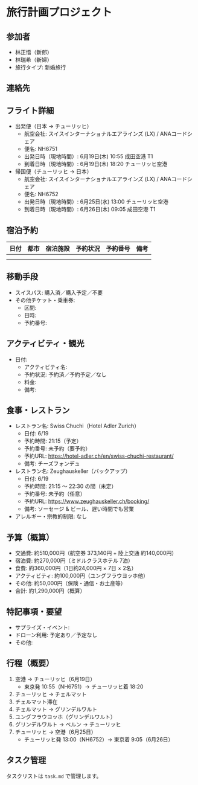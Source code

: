 # 旅行計画プロジェクト

## 参加者
- 林正悟（新郎）
- 林瑞希（新婦）
- 旅行タイプ: 新婚旅行

## 連絡先
<!-- 代表者のメールアドレス・電話番号等を追記 --> 

## フライト詳細
- 出発便（日本 → チューリッヒ）
  - 航空会社: スイスインターナショナルエアラインズ (LX) / ANAコードシェア
  - 便名: NH6751
  - 出発日時（現地時間）: 6月19日(木) 10:55 成田空港 T1
  - 到着日時（現地時間）: 6月19日(木) 18:20 チューリッヒ空港
- 帰国便（チューリッヒ → 日本）
  - 航空会社: スイスインターナショナルエアラインズ (LX) / ANAコードシェア
  - 便名: NH6752
  - 出発日時（現地時間）: 6月25日(水) 13:00 チューリッヒ空港
  - 到着日時（現地時間）: 6月26日(木) 09:05 成田空港 T1

## 宿泊予約
| 日付 | 都市 | 宿泊施設 | 予約状況 | 予約番号 | 備考 |
|------|------|----------|----------|----------|------|
|      |      |          |          |          |      |
|      |      |          |          |          |      |

## 移動手段
- スイスパス: 購入済／購入予定／不要
- その他チケット・乗車券:
  - 区間: 
  - 日時: 
  - 予約番号: 

## アクティビティ・観光
- 日付: 
  - アクティビティ名: 
  - 予約状況: 予約済／予約予定／なし
  - 料金: 
  - 備考: 

## 食事・レストラン
- レストラン名: Swiss Chuchi（Hotel Adler Zurich）
  - 日付: 6/19
  - 予約時間: 21:15（予定）
  - 予約番号: 未予約（要予約）
  - 予約URL: https://hotel-adler.ch/en/swiss-chuchi-restaurant/
  - 備考: チーズフォンデュ
- レストラン名: Zeughauskeller（バックアップ）
  - 日付: 6/19
  - 予約時間: 21:15 〜 22:30 の間（未定）
  - 予約番号: 未予約（任意）
  - 予約URL: https://www.zeughauskeller.ch/booking/
  - 備考: ソーセージ & ビール、遅い時間でも営業
- アレルギー・宗教的制限: なし

## 予算（概算）
- 交通費: 約510,000円（航空券 373,140円 + 陸上交通 約140,000円）
- 宿泊費: 約270,000円（ミドルクラスホテル 7泊）
- 食費: 約360,000円（1日約24,000円 × 7日 × 2名）
- アクティビティ: 約100,000円（ユングフラウヨッホ他）
- その他: 約50,000円（保険・通信・お土産等）
- 合計: 約1,290,000円（概算）

## 特記事項・要望
- サプライズ・イベント: 
- ドローン利用: 予定あり／予定なし
- その他: 

## 行程（概要）
1. 空港 → チューリッヒ（6月19日）
   - 東京発 10:55（NH6751）→ チューリッヒ着 18:20
2. チューリッヒ → チェルマット
3. チェルマット滞在
4. チェルマット → グリンデルワルト
5. ユングフラウヨッホ（グリンデルワルト）
6. グリンデルワルト → ベルン → チューリッヒ
7. チューリッヒ → 空港（6月25日）
   - チューリッヒ発 13:00（NH6752）→ 東京着 9:05（6月26日）

## タスク管理
タスクリストは `task.md` で管理します。